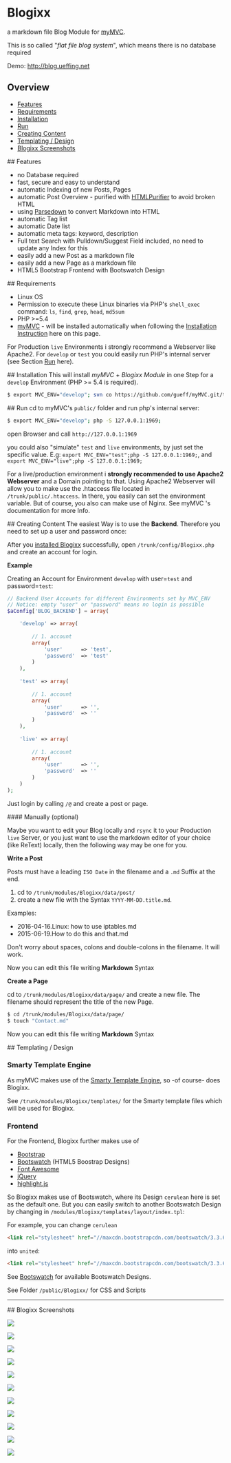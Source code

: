 
# Blogixx 
a markdown file Blog Module for [myMVC](https://www.mymvc.org/).

This is so called "_flat file blog system_", which means there is no database required

Demo: http://blog.ueffing.net

## Overview
- [Features](#Features)
- [Requirements](#Requirements)
- [Installation](#Installation)
- [Run](#Run)
- [Creating Content](#Creating-Content)
- [Templating / Design](#Templating)
- [Blogixx Screenshots](#Blogixx-Screenshot)

##<a name="Features"></a> Features
- no Database required
- fast, secure and easy to understand
- automatic Indexing of new Posts, Pages
- automatic Post Overview - purified with [HTMLPurifier](http://htmlpurifier.org/) to avoid broken HTML
- using [Parsedown](https://github.com/erusev/parsedown) to convert Markdown into HTML
- automatic Tag list
- automatic Date list 
- automatic meta tags: keyword, description
- Full text Search with Pulldown/Suggest Field included, no need to update any Index for this
- easily add a new Post as a markdown file
- easily add a new Page as a markdown file
- HTML5 Bootstrap Frontend with Bootswatch Design

##<a name="Requirements"></a> Requirements
- Linux OS
- Permission to execute these Linux binaries via PHP's `shell_exec` command: `ls`, `find`, `grep`, `head`, `md5sum` 
- PHP >=5.4
- [myMVC](https://www.mymvc.org/) - will be installed automatically when following the [Installation Instruction](#Installation) here on this page.

For Production `live` Environments i strongly recommend a Webserver like Apache2. For `develop` or `test` you could easily run PHP's internal server (see Section [Run](#Run) here).

##<a name="Installation"></a> Installation
This will install _myMVC_ + _Blogixx Module_ in one Step for a `develop` Environment (PHP >= 5.4 is required).
~~~bash
$ export MVC_ENV="develop"; svn co https://github.com/gueff/myMVC.git/trunk/ myMVC; cd myMVC/public; php index.php; cd ../modules; svn co https://github.com/gueff/Blogixx.git/trunk/ Blogixx; cd Blogixx; ./install.sh;
~~~

##<a name="Run"></a> Run
cd to myMVC's `public/` folder and run php's internal server: 
~~~bash
$ export MVC_ENV="develop"; php -S 127.0.0.1:1969;
~~~    
open Browser and call `http://127.0.0.1:1969`

you could also "simulate" `test` and `live` environments, by just set the specific value. E.g: `export MVC_ENV="test";php -S 127.0.0.1:1969;`, and `export MVC_ENV="live";php -S 127.0.0.1:1969;`

For a live/production environment i **strongly recommended to use Apache2 Webserver** and a Domain pointing to that. Using Apache2 Webserver will allow you to make use the .htaccess file located in `/trunk/public/.htaccess`. In there, you easily can set the environment variable. But of course, you also can make use of Nginx. See myMVC 's documentation for more Info.

##<a name="Creating-Content"></a> Creating Content
The easiest Way is to use the **Backend**. Therefore you need to set up a user and password once: 

After you [installed Blogixx](#Installation) successfully, open `/trunk/config/Blogixx.php` and create an account for login. 

**Example** 

Creating an Account for Environment `develop` with user=`test` and password=`test`:
~~~php
// Backend User Accounts for different Environments set by MVC_ENV
// Notice: empty "user" or "password" means no login is possible
$aConfig['BLOG_BACKEND'] = array(

	'develop' => array(
		
		// 1. account
		array(
			'user' 		=> 'test', 
			'password' 	=> 'test'
		)
	),
	
	'test' => array(
		
		// 1. account
		array(
			'user' 		=> '', 
			'password' 	=> ''
		)
	),
	
	'live' => array(
		
		// 1. account
		array(
			'user' 		=> '', 
			'password' 	=> ''
		)	
	)
);
~~~

Just login by calling `/@` and create a post or page.


####<a name="Creating-Content-manually"></a> Manually (optional)

Maybe you want to edit your Blog locally and `rsync` it to your Production `live` Server, or you just want to use the markdown editor of your choice (like ReText) locally, then the following way may be one for you. 

**<a name="WriteAPost"></a> Write a Post**

Posts must have a leading `ISO Date` in the filename and a `.md` Suffix at the end.

1. cd to `/trunk/modules/Blogixx/data/post/` 
2. create a new file with the Syntax `YYYY-MM-DD.title.md`. 

Examples:
- 2016-04-16.Linux: how to use iptables.md
- 2015-06-19.How to do this and that.md

   
Don't worry about spaces, colons and double-colons in the filename. It will work. 

Now you can edit this file writing **Markdown** Syntax

**<a name="CreateAPage"></a> Create a Page**

cd to `/trunk/modules/Blogixx/data/page/` and create a new file. The filename should represent the title of the new Page.
~~~bash
$ cd /trunk/modules/Blogixx/data/page/
$ touch "Contact.md"
~~~
Now you can edit this file writing **Markdown** Syntax

##<a name="Templating"></a> Templating / Design

### Smarty Template Engine
As myMVC makes use of the [Smarty Template Engine](http://www.smarty.net/), so -of course- does Blogixx.

See `/trunk/modules/Blogixx/templates/` for the Smarty template files which will be used for Blogixx.

### Frontend
For the Frontend, Blogixx further makes use of 

- [Bootstrap](http://getbootstrap.com/)
- [Bootswatch](http://bootswatch.com/) (HTML5 Boostrap Designs)
- [Font Awesome](http://fortawesome.github.io/Font-Awesome/)
- [jQuery](https://jquery.com/)
- [highlight.js](https://highlightjs.org/)

So Blogixx makes use of Bootswatch, where its Design `cerulean` here is set as the default one. 
But you can easily switch to another Bootswatch Design by changing in `/modules/Blogixx/templates/layout/index.tpl`:

For example, you can change `cerulean`
~~~html
<link rel="stylesheet" href="//maxcdn.bootstrapcdn.com/bootswatch/3.3.6/cerulean/bootstrap.min.css">
~~~
into `united`:
~~~html
<link rel="stylesheet" href="//maxcdn.bootstrapcdn.com/bootswatch/3.3.6/united/bootstrap.min.css">
~~~
   
See  [Bootswatch](http://bootswatch.com/) for available Bootswatch Designs.

See Folder `/public/Blogixx/` for CSS and Scripts

___

##<a name="Blogixx-Screenshot"></a> Blogixx Screenshots

![](http://kanbanix.ueffing.net/Blogixx/screenshot9.png)

![](http://kanbanix.ueffing.net/Blogixx/screenshot10.png)

![](http://kanbanix.ueffing.net/Blogixx/screenshot11.png)

![](http://kanbanix.ueffing.net/Blogixx/screenshot7.png)

![](http://kanbanix.ueffing.net/Blogixx/screenshot1.png)

![](http://kanbanix.ueffing.net/Blogixx/screenshot2.png)

![](http://kanbanix.ueffing.net/Blogixx/screenshot3.png)

![](http://kanbanix.ueffing.net/Blogixx/screenshot4.png)

![](http://kanbanix.ueffing.net/Blogixx/screenshot5.png)

![](http://kanbanix.ueffing.net/Blogixx/screenshot6.png)

![](http://kanbanix.ueffing.net/Blogixx/screenshot12.png)
